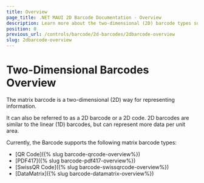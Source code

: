 ```yaml
---
title: Overview
page_title: .NET MAUI 2D Barcode Documentation - Overview
description: Learn more about the two-dimensional (2D) barcode types supported by the Telerik UI for MAUI Barcode.
position: 0
previous_url: /controls/barcode/2d-barcodes/2dbarcode-overview
slug: 2dbarcode-overview
---
```


# Two-Dimensional Barcodes Overview

The matrix barcode is a two-dimensional (2D) way for representing information.

It can also be referred to as a 2D barcode or a 2D code. 2D barcodes are similar to the linear (1D) barcodes, but can represent more data per unit area.

Currently, the Barcode supports the following matrix barcode types:

* [QR Code]({% slug barcode-qrcode-overview%})
* [PDF417]({% slug barcode-pdf417-overview%})
* [SwissQR Code]({% slug barcode-swissqrcode-overview%})
* [DataMatrix]({% slug barcode-datamatrix-overview%})
